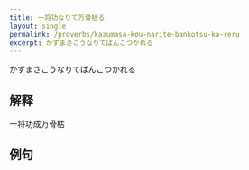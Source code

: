 ```yaml
---
title: 一将功なりて万骨枯る
layout: single
permalink: /proverbs/kazumasa-kou-narite-bankotsu-ka-reru
excerpt: かずまさこうなりてばんこつかれる
---
```


かずまさこうなりてばんこつかれる

## 解释

一将功成万骨枯

## 例句

